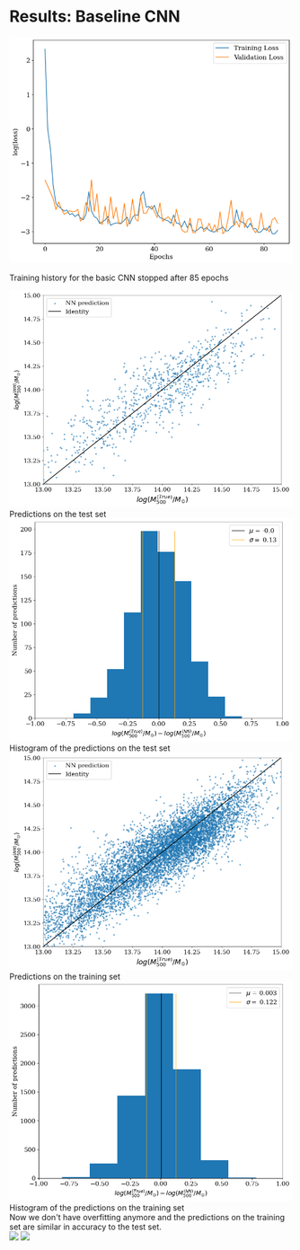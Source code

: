 # Results: Baseline CNN

<div class="grid grid-cols-2 justify-center justify-items-center items-start">

<div class="opacity-100">
<img src="/images/results/cnn/best_perf_historie.png" class="max-h-95 shadow-lg"/>
<p class="text-gray-500 font-italic text-sm">
Training history for the basic CNN stopped after 85 epochs
</p>
</div>
<div class="grid grid-cols-2 gap-2 ml-4 opacity-100">
<div>
<img src="/images/results/cnn/best_perf_test.png" class="max-h-40 shadow-lg"/>
<div class="text-gray-500 font-italic text-xs mt-3">
Predictions on the test set
</div>
</div>
<div>
<img src="/images/results/cnn/best_perf_test_hist.png" class="max-h-39.5 shadow-lg"/>
<div class="text-gray-500 font-italic text-xs mt-3">
Histogram of the predictions on the test set
</div>
</div>
<div>
<img src="/images/results/cnn/best_perf_train.png" class="max-h-40 shadow-lg"/>
<div class="text-gray-500 font-italic text-xs mt-3">
Predictions on the training set
</div>
</div>
<div>
<img src="/images/results/cnn/best_perf_train_hist.png" class="max-h-39.5 shadow-lg"/>
<div class="text-gray-500 font-italic text-xs mt-3">
Histogram of the predictions on the training set
</div>
</div>
</div>
</div>

<div class="min-w-30 position-absolute top-62 left-41 bg-red-500 p-2 rounded-xl bg-opacity-40 shadow-xl max-w-85 backdrop-blur-sm z-10">
Now we don't have overfitting anymore and the predictions on the training set are similar in accuracy to the test set.
</div>
<img class="min-w-30 position-absolute top-80 left-121 rotate-220 opacity-70" src="https://upload.wikimedia.org/wikipedia/commons/5/57/Short_left_arrow_-_red.svg" />
<img class="min-w-30 position-absolute top-53 left-121 rotate-140 opacity-70" src="https://upload.wikimedia.org/wikipedia/commons/5/57/Short_left_arrow_-_red.svg" />